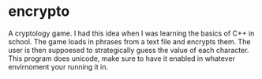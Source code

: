 # encrypto
A cryptology game. I had this idea when I was learning the basics of C++ in school. The game loads in phrases from a text file and encrypts them. The user is then suppoesed to strategically guess the value of each character. This program does unicode, make sure to have it enabled in whatever envirnoment your running it in.
